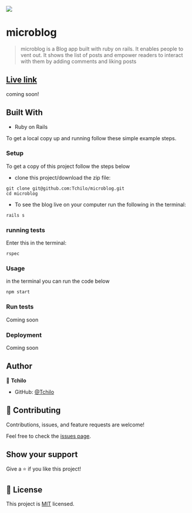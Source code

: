 ![](https://img.shields.io/badge/Microverse-blueviolet)

# microblog

> microblog is a Blog app built with ruby on rails. It enables people to vent out. It shows the list of posts and empower readers to interact with them by adding comments and liking posts

## [Live link]()
coming soon!

## Built With

- Ruby on Rails

To get a local copy up and running follow these simple example steps.


### Setup
To get a copy of this project follow the steps below
- clone this project/download the zip file:
```
git clone git@github.com:Tchilo/microblog.git
cd microblog
```
- To see the blog live on your computer run the following in the terminal:

```
rails s
```

### running tests
Enter this in the terminal:
```
rspec
```

### Usage
in the terminal you can run the code below
```
npm start
```
### Run tests
Coming soon

### Deployment
Coming soon



## Author

👤 **Tchilo**

- GitHub: [@Tchilo](https://github.com/Tchilo)

## 🤝 Contributing

Contributions, issues, and feature requests are welcome!

Feel free to check the [issues page](../../issues/).

## Show your support

Give a ⭐️ if you like this project!


## 📝 License

This project is [MIT](./MIT.md) licensed.
